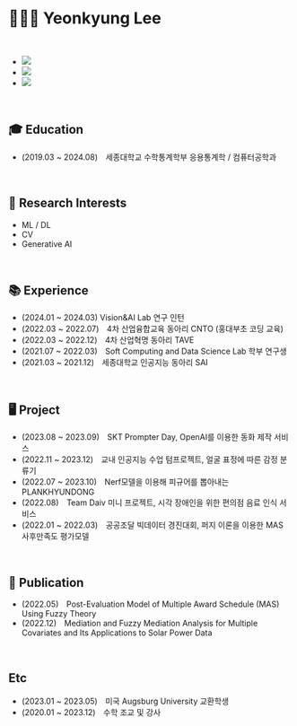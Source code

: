 # 👩🏻‍🎓 Yeonkyung Lee
<br>

- <a href="https://dusruddl2.notion.site/Portfolio-f5ab1ec4366c4438ac0ac29aee206377?pvs=4"><img src="https://img.shields.io/badge/Portfolio-000000?style=flat-square&logo=Notion&logoColor=white"/></a>
- <a href="https://velog.io/@dusruddl2"><img src="https://img.shields.io/badge/TechBlog-3DDC84?style=flat-square&logo=Velog&logoColor=white"/></a> 
- <a href="https://m.blog.naver.com/dusruddl2_"><img src="https://img.shields.io/badge/DailyBlog-2DB400?style=flat-square&logo=Naver&logoColor=white"/></a>

<br>

## 🎓 Education
- (2019.03 ~ 2024.08) 세종대학교 수학통계학부 응용통계학 / 컴퓨터공학과
<br>

## 👀 Research Interests
- ML / DL
- CV
- Generative AI
<br>

## 📚 Experience
- (2024.01 ~ 2024.03) Vision&AI Lab 연구 인턴 
- (2022.03 ~ 2022.07) 4차 산업융합교육 동아리 CNTO (홍대부초 코딩 교육)
- (2022.03 ~ 2022.12) 4차 산업혁명 동아리 TAVE
- (2021.07 ~ 2022.03) Soft Computing and Data Science Lab 학부 연구생
- (2021.03 ~ 2021.12) 세종대학교 인공지능 동아리 SAI
<br>

## 🖥️ Project
- (2023.08 ~ 2023.09) SKT Prompter Day, OpenAI를 이용한 동화 제작 서비스
- (2022.11 ~ 2023.12) 교내 인공지능 수업 텀프로젝트, 얼굴 표정에 따른 감정 분류기
- (2022.07 ~ 2023.10) Nerf모델을 이용해 피규어를 뽑아내는 PLANKHYUNDONG
- (2022.08) Team Daiv 미니 프로젝트, 시각 장애인을 위한 편의점 음료 인식 서비스
- (2022.01 ~ 2022.03) 공공조달 빅데이터 경진대회, 퍼지 이론을 이용한 MAS 사후만족도 평가모델
<br>

## 📰 Publication
- (2022.05) Post-Evaluation Model of Multiple Award Schedule (MAS) Using Fuzzy Theory
- (2022.12) Mediation and Fuzzy Mediation Analysis for Multiple Covariates and Its Applications to Solar Power Data
<br>

## Etc
- (2023.01 ~ 2023.05) 미국 Augsburg University 교환학생
- (2020.01 ~ 2023.12) 수학 조교 및 강사
